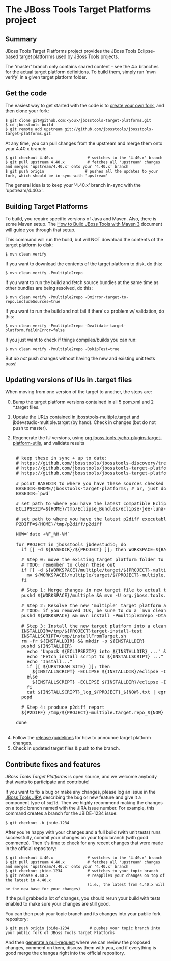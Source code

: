 # The JBoss Tools Target Platforms project


## Summary

JBoss Tools Target Platforms project provides the JBoss Tools Eclipse-based target platforrms used by JBoss Tools projects.

The 'master' branch only contains shared content - see the 4.x branches for the actual target platform definitions. To build them, simply run 'mvn verify' in a given target platform folder.


## Get the code

The easiest way to get started with the code is to [create your own fork](http://help.github.com/forking/), 
and then clone your fork:

    $ git clone git@github.com:<you>/jbosstools-target-platforms.git
    $ cd jbosstools-build
    $ git remote add upstream git://github.com/jbosstools/jbosstools-target-platforms.git
  
At any time, you can pull changes from the upstream and merge them onto your 4.40.x branch:

    $ git checkout 4.40.x               # switches to the '4.40.x' branch
    $ git pull upstream 4.40.x          # fetches all 'upstream' changes and merges 'upstream/4.40.x' onto your '4.40.x' branch
    $ git push origin                  # pushes all the updates to your fork, which should be in-sync with 'upstream'

The general idea is to keep your '4.40.x' branch in-sync with the
'upstream/4.40.x'.


## Building Target Platforms

To build, you require specific versions of Java and Maven. Also, there is some Maven setup. 
The [How to Build JBoss Tools with Maven 3](https://community.jboss.org/wiki/HowToBuildJBossToolsWithMaven3)
document will guide you through that setup.

This command will run the build, but will NOT download the contents of the target platform to disk:

    $ mvn clean verify

If you want to download the contents of the target platform to disk, do this:

    $ mvn clean verify -Pmultiple2repo

If you want to run the build and fetch source bundles at the same time as other bundles are being resolved, do this:

    $ mvn clean verify -Pmultiple2repo -Dmirror-target-to-repo.includeSources=true

If you want to run the build and not fail if there's a problem w/ validation, do this:

    $ mvn clean verify -Pmultiple2repo -Dvalidate-target-platform.failOnError=false

If you just want to check if things compiles/builds you can run:

    $ mvn clean verify -Pmultiple2repo -DskipTest=true

But *do not* push changes without having the new and existing unit tests pass!
 

## Updating versions of IUs in .target files

When moving from one version of the target to another, the steps are:

0. Bump the target platform versions contained in all 5 pom.xml and 2 *.target files.

1. Update the URLs contained in jbosstools-multiple.target and jbdevstudio-multiple.target (by hand). Check in changes (but do not push to master).

2. Regenerate the IU versions, using <a href="https://github.com/jbosstools/jbosstools-maven-plugins/wiki">org.jboss.tools.tycho-plugins:target-platform-utils</a>, and validate results

<pre>

    # keep these in sync + up to date:
    # https://github.com/jbosstools/jbosstools-discovery/tree/master/jbtcentraltarget#updating-versions-of-ius-in-target-files
    # https://github.com/jbosstools/jbosstools-target-platforms/tree/master/#updating-versions-of-ius-in-target-files
    # https://github.com/jbosstools/jbosstools-target-platforms/tree/4.40.x/#updating-versions-of-ius-in-target-files

    # point BASEDIR to where you have these sources checked out
    BASEDIR=$HOME/jbosstools-target-platforms; # or, just do this:
    BASEDIR=`pwd`

    # set path to where you have the latest compatible Eclipse bundle stored locally
    ECLIPSEZIP=${HOME}/tmp/Eclipse_Bundles/eclipse-jee-luna-M7-linux-gtk-x86_64.tar.gz

    # set path to where you have the latest p2diff executable installed
    P2DIFF=${HOME}/tmp/p2diff/p2diff

    NOW=`date +%F_%H-%M`

    for PROJECT in jbosstools jbdevstudio; do
      if [[ -d ${BASEDIR}/${PROJECT} ]]; then WORKSPACE=${BASEDIR}/${PROJECT}; else WORKSPACE=${BASEDIR}; fi

      # Step 0: move the existing target platform folder to a new path, so that it can be p2diff'd against the one you're about to build
      # TODO: remember to clean these out
      if [[ -d ${WORKSPACE}/multiple/target/${PROJECT}-multiple.target.repo/ ]]; then
        mv ${WORKSPACE}/multiple/target/${PROJECT}-multiple.target.repo/ /tmp/${PROJECT}-multiple.target.repo_${NOW}
      fi

      # Step 1: Merge changes in new target file to actual target file
      pushd ${WORKSPACE}/multiple && mvn -U org.jboss.tools.tycho-plugins:target-platform-utils:0.19.0-SNAPSHOT:fix-versions -DtargetFile=${PROJECT}-multiple.target && rm -f ${PROJECT}-multiple.target ${PROJECT}-multiple.target_update_hints.txt && mv -f ${PROJECT}-multiple.target_fixedVersion.target ${PROJECT}-multiple.target && popd
    
      # Step 2: Resolve the new 'multiple' target platform and verify it is self-contained by building the 'unified' target platform too
      # TODO: if you removed IUs, be sure to do a `mvn clean install`, rather than just a `mvn install`; process will be much longer but will guarantee metadata is correct 
      pushd ${WORKSPACE} && mvn install -Pmultiple2repo -DtargetRepositoryUrl=file://${WORKSPACE}/multiple/target/${PROJECT}-multiple.target.repo/ -Dmirror-target-to-repo.includeSources=true && popd
    
      # Step 3: Install the new target platform into a clean Eclipse JEE bundle to verify if everything can be installed
      INSTALLDIR=/tmp/${PROJECT}target-install-test
      INSTALLSCRIPT=/tmp/installFromTarget.sh
      rm -fr ${INSTALLDIR} && mkdir -p ${INSTALLDIR}
      pushd ${INSTALLDIR}
        echo "Unpack ${ECLIPSEZIP} into ${INSTALLDIR} ..." && tar xzf ${ECLIPSEZIP}
        echo "Fetch install script to ${INSTALLSCRIPT} ..." && wget -q --no-check-certificate -N https://raw.githubusercontent.com/jbosstools/jbosstools-build-ci/master/util/installFromTarget.sh -O ${INSTALLSCRIPT} && chmod +x ${INSTALLSCRIPT} 
        echo "Install..."
        if [[ ${UPSTREAM_SITE} ]]; then
          ${INSTALLSCRIPT} -ECLIPSE ${INSTALLDIR}/eclipse -INSTALL_PLAN ${UPSTREAM_SITE},file://${WORKSPACE}/multiple/target/${PROJECT}-multiple.target.repo/ | tee ${INSTALLSCRIPT}_log_${PROJECT}_${NOW}.txt; 
        else
          ${INSTALLSCRIPT} -ECLIPSE ${INSTALLDIR}/eclipse -INSTALL_PLAN file://${WORKSPACE}/multiple/target/${PROJECT}-multiple.target.repo/ | tee ${INSTALLSCRIPT}_log_${PROJECT}_${NOW}.txt; 
        fi
        cat ${INSTALLSCRIPT}_log_${PROJECT}_${NOW}.txt | egrep -i -A2 "IllegalArgumentException|Could not resolve|error|Unresolved requirement|could not be found|FAILED|Missing|Only one of the following|being installed|Cannot satisfy dependency"; if [[ "$?" == "0" ]]; then break; fi
      popd

      # Step 4: produce p2diff report
      ${P2DIFF} /tmp/${PROJECT}-multiple.target.repo_${NOW} file://${WORKSPACE}/multiple/target/${PROJECT}-multiple.target.repo/ | tee /tmp/p2diff_log_${PROJECT}_${NOW}.txt

    done

</pre>

<ol>
  <li value="4"> Follow the <a href="https://github.com/jbosstools/jbosstools-devdoc/blob/master/building/target_platforms/target_platforms_updates.adoc">release guidelines</a> for how to announce target platform changes.</li>
  <li>Check in updated target files &amp; push to the branch.</li>
</ol>

## Contribute fixes and features

_JBoss Tools Target Platforms_ is open source, and we welcome anybody that wants to
participate and contribute!

If you want to fix a bug or make any changes, please log an issue in
the [JBoss Tools JIRA](https://issues.jboss.org/browse/JBIDE)
describing the bug or new feature and give it a component type of
`build`. Then we highly recommend making the changes on a
topic branch named with the JIRA issue number. For example, this
command creates a branch for the JBIDE-1234 issue:

    $ git checkout -b jbide-1234

After you're happy with your changes and a full build (with unit
tests) runs successfully, commit your changes on your topic branch
(with good comments). Then it's time to check for any recent changes
that were made in the official repository:

    $ git checkout 4.40.x               # switches to the '4.40.x' branch
    $ git pull upstream 4.40.x          # fetches all 'upstream' changes and merges 'upstream/4.40.x' onto your '4.40.x' branch
    $ git checkout jbide-1234           # switches to your topic branch
    $ git rebase 4.40.x                 # reapplies your changes on top of the latest in 4.40.x
                                        (i.e., the latest from 4.40.x will be the new base for your changes)

If the pull grabbed a lot of changes, you should rerun your build with
tests enabled to make sure your changes are still good.

You can then push your topic branch and its changes into your public fork repository:

    $ git push origin jbide-1234         # pushes your topic branch into your public fork of JBoss Tools Target Platforms

And then [generate a pull-request](http://help.github.com/pull-requests/) where we can
review the proposed changes, comment on them, discuss them with you,
and if everything is good merge the changes right into the official
repository.
